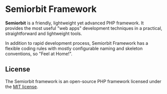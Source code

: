 # Semiorbit Framework

**Semiorbit** is a friendly, lightweight yet advanced PHP framework. It provides the most
useful "web apps" development techniques in a practical, straightforward and lightweight tools. 

In addition to rapid development process, Semiorbit Framework has a flexible coding rules with mostly configurable naming and 
skeleton conventions, so "Feel at Home!".

## License

The Semiorbit framework is an open-source PHP framework licensed under the [MIT license](http://opensource.org/licenses/MIT).